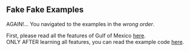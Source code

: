 ## Fake Fake Examples

AGAIN!... You navigated to the examples in the _wrong order_.

First, please read all the features of Gulf of Mexico [here](https://github.com/TodePond/DreamBerd/blob/main/README.md).<br>
ONLY AFTER learning all features, you can read the example code [here](https://github.com/TodePond/DreamBerd/blob/main/res/res/Examples.md).
